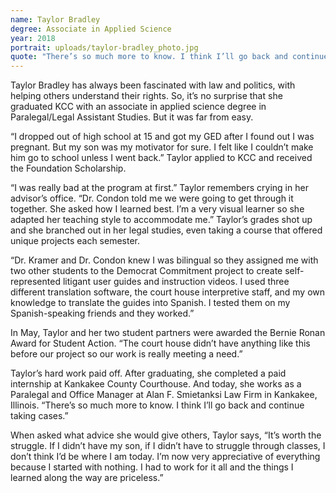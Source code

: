 ```yaml
---
name: Taylor Bradley
degree: Associate in Applied Science
year: 2018
portrait: uploads/taylor-bradley_photo.jpg
quote: "There’s so much more to know. I think I’ll go back and continue taking cases."
---
```


Taylor Bradley has always been fascinated with law and politics, with helping others understand their rights. So, it’s no surprise that she graduated KCC with an associate in applied science degree in Paralegal/Legal Assistant Studies. But it was far from easy.

“I dropped out of high school at 15 and got my GED after I found out I was pregnant. But my son was my motivator for sure. I felt like I couldn’t make him go to school unless I went back.” Taylor applied to KCC and received the Foundation Scholarship.

“I was really bad at the program at first.” Taylor remembers crying in her advisor’s office. “Dr. Condon told me we were going to get through it together. She asked how I learned best. I’m a very visual learner so she adapted her teaching style to accommodate me.” Taylor’s grades shot up and she branched out in her legal studies, even taking a course that offered unique projects each semester.

“Dr. Kramer and Dr. Condon knew I was bilingual so they assigned me with two other students to the Democrat Commitment project to create self-represented litigant user guides and instruction videos. I used three different translation software, the court house interpretive staff, and my own knowledge to translate the guides into Spanish. I tested them on my Spanish-speaking friends and they worked.”

In May, Taylor and her two student partners were awarded the Bernie Ronan Award for Student Action. “The court house didn’t have anything like this before our project so our work is really meeting a need.”

Taylor’s hard work paid off. After graduating, she completed a paid internship at Kankakee County Courthouse. And today, she works as a Paralegal and Office Manager at Alan F. Smietanksi Law Firm in Kankakee, Illinois. “There’s so much more to know. I think I’ll go back and continue taking cases.”

When asked what advice she would give others, Taylor says, “It’s worth the struggle. If I didn’t have my son, if I didn’t have to struggle through classes, I don’t think I’d be where I am today. I’m now very appreciative of everything because I started with nothing. I had to work for it all and the things I learned along the way are priceless.”
